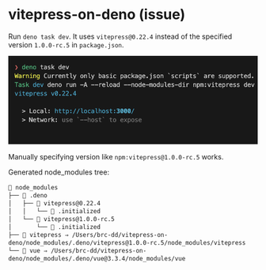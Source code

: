 # vitepress-on-deno (issue)

Run `deno task dev`. It uses `vitepress@0.22.4` instead of the specified version `1.0.0-rc.5` in `package.json`.

![issue](image.png)

Manually specifying version like `npm:vitepress@1.0.0-rc.5` works.

Generated node_modules tree:

```
 node_modules
├──  .deno
│   ├──  vitepress@0.22.4
│   │   └──  .initialized
│   └──  vitepress@1.0.0-rc.5
│       └──  .initialized
├──  vitepress ⇒ /Users/brc-dd/vitepress-on-deno/node_modules/.deno/vitepress@1.0.0-rc.5/node_modules/vitepress
└──  vue ⇒ /Users/brc-dd/vitepress-on-deno/node_modules/.deno/vue@3.3.4/node_modules/vue
```
